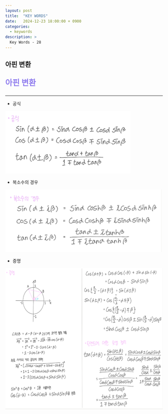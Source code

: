 ```yaml
---
layout: post
title:  "KEY WORDS"
date:   2024-12-23 18:00:00 + 0900
categories:
  - keywords
description: >
  Key Words - 28
---
```

## 아핀 변환

<p style = "color:#8f7cee; font-size:25px; font-weight:bold">
아핀 변환
</p>

---

- 공식

<img src = "../../assets/img/keywords/IMG_k10.png" width = "400" height = "200">

<br/>

- 복소수의 경우

<img src = "../../assets/img/keywords/IMG_k11.png" width = "500" height = "200">

<br/>

- 증명

<img src = "../../assets/img/keywords/IMG_k12.png" width = "1800" height = "450">